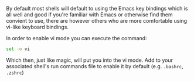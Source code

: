 By default most shells will default to using the Emacs key bindings which is all well and good if you're familiar with Emacs or otherwise find them convient to use, there are however others who are more comfortable using vi-like keyboard bindings.

In order to enable vi mode you can execute the command:

```bash
set -o vi 
```

Which then, just like magic, will put you into the vi mode.  Add to your associated shell's run commands file to enable it by default (e.g. `.bashrc`, `.zshrc`)
